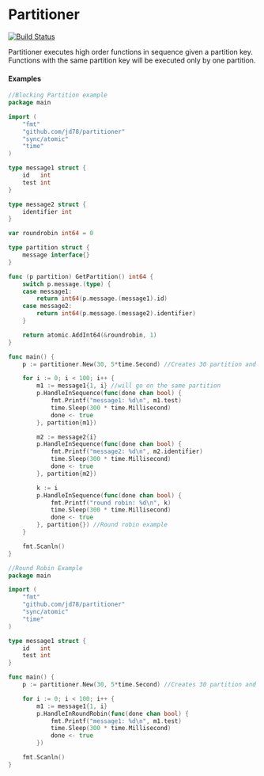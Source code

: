 # Partitioner

[![Build Status](https://travis-ci.org/jd78/partitioner.svg?branch=master)](https://travis-ci.org/jd78/partitioner)

Partitioner executes high order functions in sequence given a partition key. Functions with the same partition key will be executed only by one partition.

#### Examples 

```go
//Blocking Partition example
package main

import (
	"fmt"
	"github.com/jd78/partitioner"
	"sync/atomic"
	"time"
)

type message1 struct {
	id   int
	test int
}

type message2 struct {
	identifier int
}

var roundrobin int64 = 0

type partition struct {
	message interface{}
}

func (p partition) GetPartition() int64 {
	switch p.message.(type) {
	case message1:
		return int64(p.message.(message1).id)
	case message2:
		return int64(p.message.(message2).identifier)
	}

	return atomic.AddInt64(&roundrobin, 1)
}

func main() {
	p := partitioner.New(30, 5*time.Second) //Creates 30 partition and a max retry time interval of 5000 ms

	for i := 0; i < 100; i++ {
		m1 := message1{1, i} //will go on the same partition
		p.HandleInSequence(func(done chan bool) {
			fmt.Printf("message1: %d\n", m1.test)
			time.Sleep(300 * time.Millisecond)
			done <- true
		}, partition{m1})

		m2 := message2{i}
		p.HandleInSequence(func(done chan bool) {
			fmt.Printf("message2: %d\n", m2.identifier)
			time.Sleep(300 * time.Millisecond)
			done <- true
		}, partition{m2})

		k := i
		p.HandleInSequence(func(done chan bool) {
			fmt.Printf("round robin: %d\n", k)
			time.Sleep(300 * time.Millisecond)
			done <- true
		}, partition{}) //Round robin example
	}

	fmt.Scanln()
}

```

```go
//Round Robin Example
package main

import (
	"fmt"
	"github.com/jd78/partitioner"
	"sync/atomic"
	"time"
)

type message1 struct {
	id   int
	test int
}

func main() {
	p := partitioner.New(30, 5*time.Second) //Creates 30 partition and a max retry time interval of 5000 ms

	for i := 0; i < 100; i++ {
		m1 := message1{1, i}
		p.HandleInRoundRobin(func(done chan bool) {
			fmt.Printf("message1: %d\n", m1.test)
			time.Sleep(300 * time.Millisecond)
			done <- true
		})

	fmt.Scanln()
}

```
